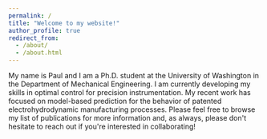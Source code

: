 ```yaml
---
permalink: /
title: "Welcome to my website!"
author_profile: true
redirect_from: 
  - /about/
  - /about.html
---
```


My name is Paul and I am a Ph.D. student at the University of Washington in the Department of Mechanical Engineering. I am currently developing my skills in optimal control for precision instrumentation. My recent work has focused on model-based prediction for the behavior of patented electrohydrodynamic manufacturing processes. Please feel free to browse my list of publications for more information and, as always, please don't hesitate to reach out if you're interested in collaborating!




